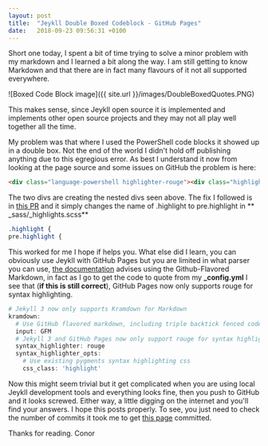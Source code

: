 ```yaml
---
layout: post
title:  "Jeykll Double Boxed Codeblock - GitHub Pages"
date:   2018-09-23 09:56:31 +0100
---
```


Short one today, I spent a bit of time trying to solve a minor problem with my markdown and I learned a bit along the way. I am still getting to know Markdown and that there are in fact many flavours of it not all supported everywhere.

![Boxed Code Block image]({{ site.url }}/images/DoubleBoxedQuotes.PNG)

This makes sense, since Jeykll open source it is implemented and implements other open source projects and they may not all play well together all the time.

My problem was that where I used the PowerShell code blocks it showed up in a double box. Not the end of the world I didn't hold off publishing anything due to this egregious error. As best I understand it now from looking at the page source and some issues on GitHub the problem is here:

```html
<div class="language-powershell highlighter-rouge"><div class="highlight"><pre class="highlight"><code>
```

The two divs are creating the nested divs seen above.
The fix I followed is in [this PR]( https://github.com/saveriomiroddi/saveriomiroddi.github.io/pull/18/files) and it simply changes the name of .highlight to pre.highlight in ** _sass/_highlights.scss**

```css
.highlight {
pre.highlight {
```

This worked for me I hope if helps you.
What else did I learn, you can obviously use Jeykll with GitHub Pages but you are limited in what parser you can use, [the documentation]( https://github.com/planetjekyll/quickrefs/blob/master/FAQ.md#github-pages) advises using the Github-Flavored Markdown, in fact as I go to get the code to quote from my **_config.yml** I see that (__if this is still correct__), GitHub Pages now only supports rouge for syntax highlighting.

```powershell
# Jekyll 3 now only supports Kramdown for Markdown
kramdown:
  # Use GitHub flavored markdown, including triple backtick fenced code blocks
  input: GFM
  # Jekyll 3 and GitHub Pages now only support rouge for syntax highlighting
  syntax_highlighter: rouge
  syntax_highlighter_opts:
    # Use existing pygments syntax highlighting css
    css_class: 'highlight'
```

Now this might seem trivial but it get complicated when you are using local Jeykll development tools and everything looks fine, then you push to GitHub and it looks screwed. Either way, a little digging on the internet and you'll find your answers. I hope this posts properly. To see, you just need to check the number of commits it took me to get [this page](https://github.com/ctolan/ctolan.github.io/blob/master/_posts/2018-09-24-Jeykll-Double-Boxed-CodeBlock.md) committed.

Thanks for reading.
Conor